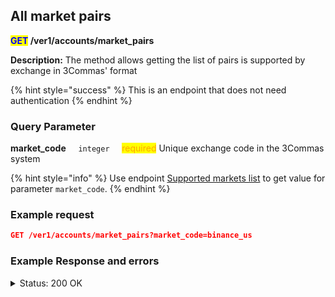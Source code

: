 ## All market pairs
<strong><mark style="color:blue">GET</mark> /ver1/accounts/market_pairs</strong>

**Description:** The method allows getting the list of pairs is supported by exchange in 3Commas' format

{% hint style="success" %}
This is an endpoint that does not need authentication
{% endhint %}

### Query Parameter
<p>
   <strong>market_code</strong>&nbsp;&nbsp;&nbsp;&nbsp;&nbsp;<code>integer</code>&nbsp;&nbsp;&nbsp;&nbsp;&nbsp;<mark style="color:orange">required</mark>
   Unique exchange code in the 3Commas system
</p>

{% hint style="info" %}
Use endpoint [Supported markets list](/docs/Market%20data/Supported%20markets%20list.md) to get value for parameter <code>market_code</code>.
{% endhint %}

### Example request

```json
GET /ver1/accounts/market_pairs?market_code=binance_us
```

### Example Response and errors
<details>
<summary>Status: 200 OK</summary>

```json
[
"BTC_ETH",
"BTC_LTC",
"BTC_BNB",
"BTC_NEO",
"ETH_QTUM",
"ETH_EOS",
"ETH_SNT",
"ETH_BNT",
"BTC_GAS",
"ETH_BNB",
"USDT_BTC",
...
]
```
</details>

